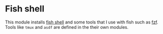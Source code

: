 # Fish shell

This module installs [fish shell](https://fishshell.com/) and some tools that I use with fish such as [fzf](https://github.com/junegunn/fzf). Tools like `tmux` and `asdf` are defined in the their own modules.
